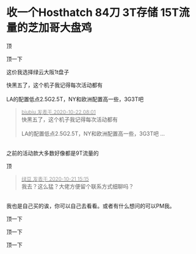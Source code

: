 # 收一个Hosthatch 84刀 3T存储 15T流量的芝加哥大盘鸡


顶

顶一下

这价我选择绿云大阪1t盘子

快黑五了，这个机子我记得每次活动都有<br />
<br />
LA的配置低点2.5G2.5T，NY和欧洲配置高一些，3G3T吧

<div class="quote"><blockquote><font size="2"><a href="https://www.hostloc.com/forum.php?mod=redirect&amp;goto=findpost&amp;pid=9334276&amp;ptid=756415" target="_blank"><font color="#999999">biubiu 发表于 2020-10-22 08:01</font></a></font><br />
快黑五了，这个机子我记得每次活动都有<br />
<br />
LA的配置低点2.5G2.5T，NY和欧洲配置高一些，3G3T吧 ...</blockquote></div><br />
之前的活动款大多数好像都是9T流量的

顶

<div class="quote"><blockquote><font size="2"><a href="https://www.hostloc.com/forum.php?mod=redirect&amp;goto=findpost&amp;pid=9331781&amp;ptid=756415" target="_blank"><font color="#999999">绿豆 发表于 2020-10-21 15:15</font></a></font><br />
我去？这么猛？大佬方便留个联系方式细聊吗？</blockquote></div><br />
我也是自己买的诶，你可以自己去看看。或者有什么想问的可以PM我。

顶一下

顶一下

顶一下
